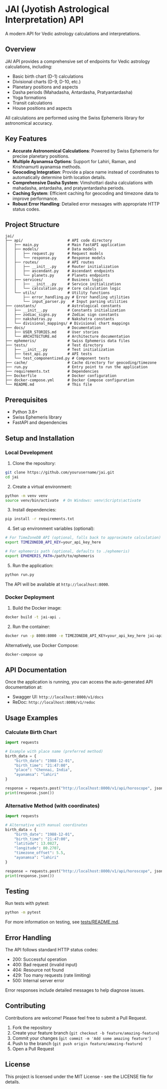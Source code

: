 # JAI (Jyotish Astrological Interpretation) API

A modern API for Vedic astrology calculations and interpretations.

## Overview

JAI API provides a comprehensive set of endpoints for Vedic astrology calculations, including:

- Basic birth chart (D-1) calculations
- Divisional charts (D-9, D-10, etc.)
- Planetary positions and aspects
- Dasha periods (Mahadasha, Antardasha, Pratyantardasha)
- Yoga formations
- Transit calculations
- House positions and aspects

All calculations are performed using the Swiss Ephemeris library for astronomical accuracy.

## Key Features

- **Accurate Astronomical Calculations**: Powered by Swiss Ephemeris for precise planetary positions.
- **Multiple Ayanamsa Options**: Support for Lahiri, Raman, and Krishnamurti ayanamsa methods.
- **Geocoding Integration**: Provide a place name instead of coordinates to automatically determine birth location details.
- **Comprehensive Dasha System**: Vimshottari dasha calculations with mahadasha, antardasha, and pratyantardasha periods.
- **Caching System**: Efficient caching for geocoding and timezone data to improve performance.
- **Robust Error Handling**: Detailed error messages with appropriate HTTP status codes.

## Project Structure

```
jai/
├── api/                    # API code directory
│   ├── main.py             # Main FastAPI application
│   ├── models/             # Data models
│   │   ├── request.py      # Request models
│   │   └── response.py     # Response models
│   ├── routes/             # API routes
│   │   ├── __init__.py     # Router initialization
│   │   ├── ascendant.py    # Ascendant endpoints
│   │   └── planets.py      # Planets endpoints
│   ├── services/           # Business logic
│   │   ├── __init__.py     # Service initialization
│   │   └── calculation.py  # Core calculation logic
│   └── utils/              # Utility functions
│       ├── error_handling.py # Error handling utilities
│       └── input_parser.py   # Input parsing utilities
├── constants/              # Astrological constants
│   ├── __init__.py         # Constants initialization
│   ├── zodiac_signs.py     # Zodiac sign constants
│   ├── nakshatras.py       # Nakshatra constants
│   └── divisional_mappings/ # Divisional chart mappings
├── docs/                   # Documentation
│   ├── USER_STORIES.md     # User stories
│   └── ARCHITECTURE.md     # Architecture documentation
├── ephemeris/              # Swiss Ephemeris data files
├── tests/                  # Test directory
│   ├── __init__.py         # Test initialization
│   ├── test_api.py         # API tests
│   └── test_componentized.py # Component tests
├── cache/                  # Cache directory for geocoding/timezone
├── run.py                  # Entry point to run the application
├── requirements.txt        # Dependencies
├── Dockerfile              # Docker configuration
├── docker-compose.yml      # Docker Compose configuration
└── README.md               # This file
```

## Prerequisites

- Python 3.8+
- Swiss Ephemeris library
- FastAPI and dependencies

## Setup and Installation

### Local Development

1. Clone the repository:
```bash
git clone https://github.com/yourusername/jai.git
cd jai
```

2. Create a virtual environment:
```bash
python -m venv venv
source venv/bin/activate  # On Windows: venv\Scripts\activate
```

3. Install dependencies:
```bash
pip install -r requirements.txt
```

4. Set up environment variables (optional):
```bash
# For TimeZoneDB API (optional, falls back to approximate calculation)
export TIMEZONEDB_API_KEY=your_api_key_here

# For ephemeris path (optional, defaults to ./ephemeris)
export EPHEMERIS_PATH=/path/to/ephemeris
```

5. Run the application:
```bash
python run.py
```

The API will be available at `http://localhost:8000`.

### Docker Deployment

1. Build the Docker image:
```bash
docker build -t jai-api .
```

2. Run the container:
```bash
docker run -p 8000:8000 -e TIMEZONEDB_API_KEY=your_api_key_here jai-api
```

Alternatively, use Docker Compose:
```bash
docker-compose up
```

## API Documentation

Once the application is running, you can access the auto-generated API documentation at:
- Swagger UI: `http://localhost:8000/v1/docs`
- ReDoc: `http://localhost:8000/v1/redoc`

## Usage Examples

### Calculate Birth Chart
```python
import requests

# Example with place name (preferred method)
birth_data = {
    "birth_date": "1988-12-01",
    "birth_time": "21:47:00",
    "place": "Chennai, India",
    "ayanamsa": "lahiri"
}

response = requests.post("http://localhost:8000/v1/api/horoscope", json=birth_data)
print(response.json())
```

### Alternative Method (with coordinates)
```python
import requests

# Alternative with manual coordinates
birth_data = {
    "birth_date": "1988-12-01",
    "birth_time": "21:47:00",
    "latitude": 13.0827,
    "longitude": 80.2707,
    "timezone_offset": 5.5,
    "ayanamsa": "lahiri"
}

response = requests.post("http://localhost:8000/v1/api/horoscope", json=birth_data)
print(response.json())
```

## Testing

Run tests with pytest:
```bash
python -m pytest
```

For more information on testing, see [tests/README.md](tests/README.md).

## Error Handling

The API follows standard HTTP status codes:
- 200: Successful operation
- 400: Bad request (invalid input)
- 404: Resource not found
- 429: Too many requests (rate limiting)
- 500: Internal server error

Error responses include detailed messages to help diagnose issues.

## Contributing

Contributions are welcome! Please feel free to submit a Pull Request.

1. Fork the repository
2. Create your feature branch (`git checkout -b feature/amazing-feature`)
3. Commit your changes (`git commit -m 'Add some amazing feature'`)
4. Push to the branch (`git push origin feature/amazing-feature`)
5. Open a Pull Request

## License

This project is licensed under the MIT License - see the LICENSE file for details. 